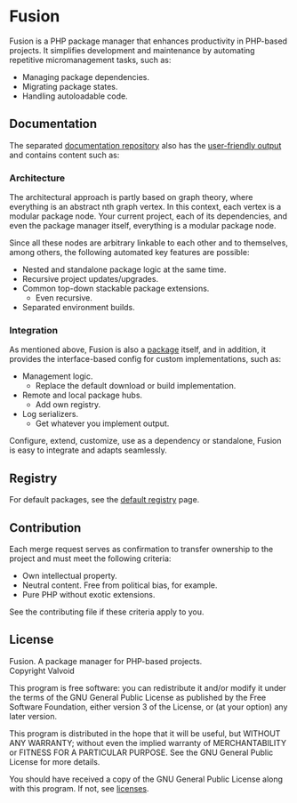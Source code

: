 # Fusion

Fusion is a PHP package manager that enhances productivity in PHP-based 
projects. It simplifies development and maintenance by automating 
repetitive micromanagement tasks, such as:

- Managing package dependencies.
- Migrating package states.
- Handling autoloadable code.

## Documentation

The separated [documentation repository](https://gitlab.com/valvoid/fusion/php/docs)
also has the [user-friendly output](https://valvoid.com/registry/packages/1/fusion/docs) and contains content such as:

### Architecture

The architectural approach is partly based on graph theory, where everything is an
abstract nth graph vertex. In this context, each vertex is a modular package node.
Your current project, each of its dependencies, and even the package manager
itself, everything is a modular package node.

Since all these nodes are arbitrary linkable to each other and to themselves, among
others, the following automated key features are possible:

- Nested and standalone package logic at the same time.
- Recursive project updates/upgrades.
- Common top-down stackable package extensions.
    - Even recursive.
- Separated environment builds.

### Integration

As mentioned above, Fusion is also a [package](https://valvoid.com/registry/packages/1/fusion) itself, and in addition, it 
provides the interface-based config for custom implementations, such as:

- Management logic.
  - Replace the default download or build implementation.
- Remote and local package hubs.
  - Add own registry.
- Log serializers.
  - Get whatever you implement output.

Configure, extend, customize, use as a dependency or standalone, Fusion is easy to
integrate and adapts seamlessly.

## Registry

For default packages, see the [default registry](https://valvoid.com/registry) page.

## Contribution

Each merge request serves as confirmation to transfer ownership to the project 
and must meet the following criteria:

- Own intellectual property.
- Neutral content. Free from political bias, for example.
- Pure PHP without exotic extensions.

See the contributing file if these criteria apply to you.

## License

Fusion. A package manager for PHP-based projects.  
Copyright Valvoid

This program is free software: you can redistribute it and/or modify it under the 
terms of the GNU General Public License as published by the Free Software Foundation, 
either version 3 of the License, or (at your option) any later version.

This program is distributed in the hope that it will be useful, but WITHOUT ANY 
WARRANTY; without even the implied warranty of MERCHANTABILITY or FITNESS FOR A 
PARTICULAR PURPOSE. See the GNU General Public License for more details.

You should have received a copy of the GNU General Public License along with this 
program. If not, see [licenses](https://www.gnu.org/licenses/).
